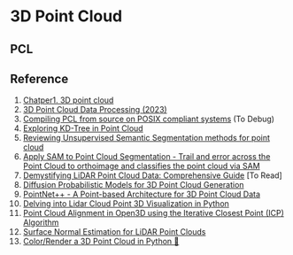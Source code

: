 # 3D Point Cloud

## PCL

## Reference
1. [Chatper1. 3D point cloud](https://www.youtube.com/watch?v=nSVOSIUYna4)
2. [3D Point Cloud Data Processing (2023)](https://www.youtube.com/playlist?list=PLubUquiqNQdN83-fPBzzViEEqohpdlwk2)
3. [Compiling PCL from source on POSIX compliant systems](https://pcl.readthedocs.io/projects/tutorials/en/latest/compiling_pcl_posix.html) (To Debug)
4. [Exploring KD-Tree in Point Cloud](https://medium.com/@OttoYu/exploring-kd-tree-in-point-cloud-c9c767095923)
5. [Reviewing Unsupervised Semantic Segmentation methods for point cloud](https://medium.com/forestree/reviewing-unsupervised-semantic-segmentation-methods-for-point-cloud-a50a508f7f88)
6. [Apply SAM to Point Cloud Segmentation - Trail and error across the Point Cloud to orthoimage and classifies the point cloud via SAM](https://medium.com/@OttoYu/apply-sam-to-point-cloud-segmentation-399d506e58b0)
7. [Demystifying LiDAR Point Cloud Data: Comprehensive Guide](https://medium.com/@matt-sharon/lidar-point-cloud-data-guide-62c126101c08) [To Read]
8. [Diffusion Probabilistic Models for 3D Point Cloud Generation](https://medium.com/@adityap2169/diffusion-probabilistic-models-for-3d-point-cloud-generation-fc0ac259067c)
9. [PointNet++ - A Point-based Architecture for 3D Point Cloud Data](https://medium.com/@nikitamalviya/pointnet-a-point-based-architecture-for-3d-point-cloud-data-32c1e7a16b84)
10. [Delving into Lidar Cloud Point 3D Visualization in Python](https://lvimuth.medium.com/delving-into-lidar-cloud-point-3d-visualization-in-python-4bbdf05eac0b)
11. [Point Cloud Alignment in Open3D using the Iterative Closest Point (ICP) Algorithm](https://medium.com/@BlanchR2/point-cloud-alignment-in-open3d-using-the-iterative-closest-point-icp-algorithm-22433693aa8a)
12. [Surface Normal Estimation for LiDAR Point Clouds](https://medium.com/@reichert.hannes/surface-normal-estimation-for-lidar-point-clouds-876b84d89744)
13. [Color/Render a 3D Point Cloud in Python 🎨](https://betterprogramming.pub/color-render-a-3d-pointcloud-in-python-f67831442abd)
